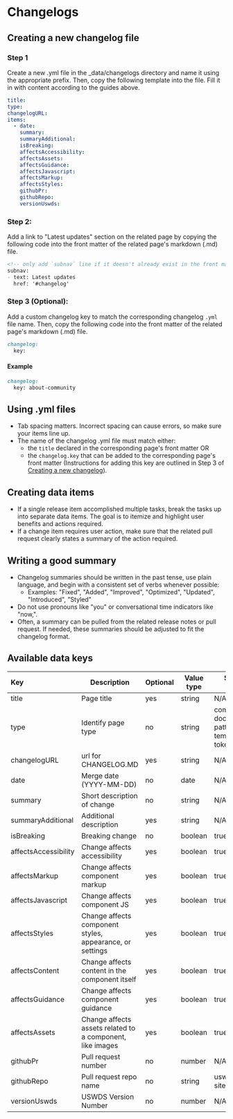 # Changelogs

## Creating a new changelog file
### Step 1
Create a new .yml file in the _data/changelogs directory and name it using the appropriate prefix. Then, copy the following template into the file. Fill it in with content according to the guides above.

```yaml
title:
type:
changelogURL:
items:
  - date:
    summary:
    summaryAdditional:
    isBreaking:
    affectsAccessibility:
    affectsAssets:
    affectsGuidance:
    affectsJavascript:
    affectsMarkup:
    affectsStyles:
    githubPr:
    githubRepo:
    versionUswds:
```

### Step 2:
Add a link to "Latest updates" section on the related page by copying the following code into the front matter of the related page's markdown (.md) file.

```markdown
<!-- only add `subnav` line if it doesn't already exist in the front matter. -->
subnav:
- text: Latest updates
  href: '#changelog'
```

### Step 3 (Optional):
Add a custom changelog key to match the corresponding changelog `.yml` file name. Then, copy the following code into the front matter of the related page's markdown (.md) file.

```markdown
changelog:
  key:
```

#### Example
```markdown
changelog:
  key: about-community
```

## Using .yml files
  - Tab spacing matters. Incorrect spacing can cause errors, so make sure your items line up.
  - The name of the changelog .yml file must match either:
      - the `title` declared in the corresponding page's front matter OR
      - the `changelog.key` that can be added to the corresponding page's front matter (Instructions for adding this key are outlined in Step 3 of [Creating a new changelog](#creating-a-new-changelog)).

## Creating data items
  - If a single release item accomplished multiple tasks, break the tasks up into separate data items. The goal is to itemize and highlight user benefits and actions required.
  - If a change item requires user action, make sure that the related pull request clearly states a summary of the action required.

## Writing a good summary
  - Changelog summaries should be written in the past tense, use plain language, and begin with a consistent set of verbs whenever possible:
    - Examples: "Fixed", "Added", "Improved", "Optimized", "Updated", "Introduced", "Styled"
  - Do not use pronouns like "you" or conversational time indicators like "now,".
  - Often, a summary can be pulled from the related release notes or pull request. If needed, these summaries should be adjusted to fit the changelog format.

## Available data keys
| Key                  | Description                                               | Optional | Value type | Standard values                                             | Displayed |
| :------------------- | --------------------------------------------------------- | -------- | ---------- | ----------------------------------------------------------- | --------- |
| title                | Page title                                                | yes      | string     | N/A                                                         | No        |
| type                 | Identify page type                                        | no       | string     | component, documentation, pattern, template, token, utility | No        |
| changelogURL         | url for CHANGELOG.MD                                      | yes      | string     | N/A                                                         | yes       |
| date                 | Merge date (YYYY-MM-DD)                                   | no       | date       | N/A                                                         | yes       |
| summary              | Short description of change                               | no       | string     | N/A                                                         | yes       |
| summaryAdditional    | Additional description                                    | yes      | string     | N/A                                                         | yes       |
| isBreaking           | Breaking change                                           | no       | boolean    | true, false                                                 | yes       |
| affectsAccessibility | Change affects accessibility                              | yes      | boolean    | true, false                                                 | yes       |
| affectsMarkup        | Change affects component markup                           | yes      | boolean    | true, false                                                 | yes       |
| affectsJavascript    | Change affects component JS                               | yes      | boolean    | true, false                                                 | yes       |
| affectsStyles        | Change affects component styles, appearance, or settings  | yes      | boolean    | true, false                                                 | yes       |
| affectsContent       | Change affects content in the component itself            | yes      | boolean    | true, false                                                 | yes       |
| affectsGuidance      | Change affects component guidance                         | yes      | boolean    | true, false                                                 | yes       |
| affectsAssets        | Change affects assets related to a component, like images | yes      | boolean    | true, false                                                 | yes       |
| githubPr             | Pull request number                                       | no       | number     | N/A                                                         | yes       |
| githubRepo           | Pull request repo name                                    | no       | string     | uswds, uswds-site                                           | yes       |
| versionUswds         | USWDS Version Number                                      | no       | number     | N/A                                                         | yes       |